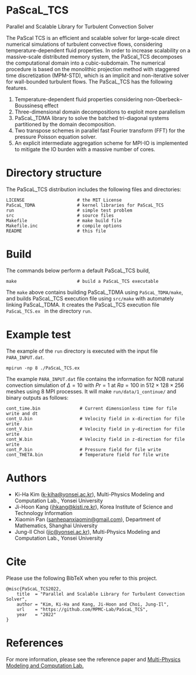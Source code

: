 # PaScaL_TCS

Parallel and Scalable Library for Turbulent Convection Solver

The PaScal TCS is an efficient and scalable solver for large-scale direct numerical simulations of turbulent convective
flows, considering temperature-dependent fluid properties. In order to increase scalability on a massive-scale
distributed memory system, the PaScal_TCS decomposes the computational domain into a cubic-subdomain. The numerical
procedure is based on the monolithic projection method with staggered time discretization (MPM-STD), which is 
an implicit and non-iterative solver for wall-bounded turbulent flows. 
The PaScaL_TCS has the following features.

 1. Temperature-dependent fluid properties considering non-Oberbeck–Boussinesq effect
 2. Three-dimensional domain decompositions to exploit more parallelism
 3. PaScaL_TDMA library to solve the batched tri-diagonal systems partitioned by the domain decomposition. 
 4. Two transpose schemes in parallel fast Fourier transform (FFT) for the pressure Poisson equation solver.
 5. An explicit intermediate aggregation scheme for MPI-IO is implemented to mitigate the IO burden with a massive number of cores.

# Directory structure
The PaScaL_TCS distribution includes the following files and directories:

```shell
LICENSE                    # the MIT License
PaScaL_TDMA                # kernel libraries for PaScaL_TCS
run                        # simple test problem
src                        # source files
Makefile                   # make build file
Makefile.inc               # compile options
README                     # this file
```

# Build
The commands below perform a default PaScaL_TCS build, 
```shell
make                       # build a PaScaL_TCS executable 
```
The ```make``` above contains building PaScaL_TDMA using ```PaScaL_TDMA/make```, and builds PaScaL_TCS execution file using ```src/make``` with automately linking PaScaL_TDMA. It creates the PaScaL_TCS execution file ```PaScaL_TCS.ex ``` in the directory ```run```.

# Example test
The example of the ```run``` directory is executed with the input file ```PARA_INPUT.dat```.
```shell
mpirun -np 8 ./PaScaL_TCS.ex 
```

The example ```PARA_INPUT.dat``` file contains the information for NOB natural convection simulation of $\Delta=10$ with $Pr=1$ at $Ra=100$ in $512\times128\times256$ meshes using 8 MPI processes. It will make ```run/data/1_continue/``` and binary outputs as follows:
```shell
cont_time.bin               # Current dimensionless time for file write and dt
cont_U.bin                  # Velocity field in x-direction for file write
cont_V.bin                  # Velocity field in y-direction for file write
cont_W.bin                  # Velocity field in z-direction for file write
cont_P.bin                  # Pressure field for file write
cont_THETA.bin              # Temperature field for file write
```

# Authors
- Ki-Ha Kim (k-kiha@yonsei.ac.kr), Multi-Physics Modeling and Computation Lab., Yonsei University
- Ji-Hoon Kang (jhkang@kisti.re.kr), Korea Institute of Science and Technology Information
- Xiaomin Pan (sanhepanxiaomin@gmail.com), Department of Mathematics, Shanghai University
- Jung-Il Choi (jic@yonsei.ac.kr), Multi-Physics Modeling and Computation Lab., Yonsei University

# Cite
Please use the following BibTeX when you refer to this project.

    @misc{PaScaL_TCS2022,
        title  = "Parallel and Scalable Library for Turbulent Convection Solver",
        author = "Kim, Ki-Ha and Kang, Ji-Hoon and Choi, Jung-Il",
        url    = "https://github.com/MPMC-Lab/PaScaL_TCS",
        year   = "2022"
    }


# References
For more information, please see the reference paper and [Multi-Physics Modeling and Computation Lab.](https://mpmc.yonsei.ac.kr/)
